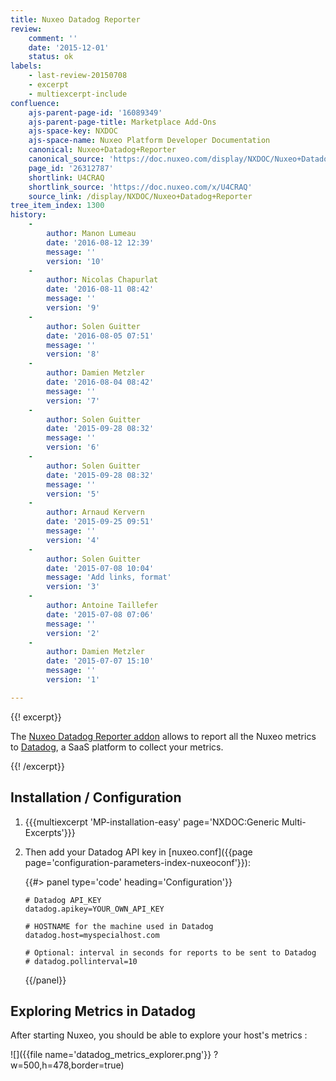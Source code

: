```yaml
---
title: Nuxeo Datadog Reporter
review:
    comment: ''
    date: '2015-12-01'
    status: ok
labels:
    - last-review-20150708
    - excerpt
    - multiexcerpt-include
confluence:
    ajs-parent-page-id: '16089349'
    ajs-parent-page-title: Marketplace Add-Ons
    ajs-space-key: NXDOC
    ajs-space-name: Nuxeo Platform Developer Documentation
    canonical: Nuxeo+Datadog+Reporter
    canonical_source: 'https://doc.nuxeo.com/display/NXDOC/Nuxeo+Datadog+Reporter'
    page_id: '26312787'
    shortlink: U4CRAQ
    shortlink_source: 'https://doc.nuxeo.com/x/U4CRAQ'
    source_link: /display/NXDOC/Nuxeo+Datadog+Reporter
tree_item_index: 1300
history:
    -
        author: Manon Lumeau
        date: '2016-08-12 12:39'
        message: ''
        version: '10'
    -
        author: Nicolas Chapurlat
        date: '2016-08-11 08:42'
        message: ''
        version: '9'
    -
        author: Solen Guitter
        date: '2016-08-05 07:51'
        message: ''
        version: '8'
    -
        author: Damien Metzler
        date: '2016-08-04 08:42'
        message: ''
        version: '7'
    -
        author: Solen Guitter
        date: '2015-09-28 08:32'
        message: ''
        version: '6'
    -
        author: Solen Guitter
        date: '2015-09-28 08:32'
        message: ''
        version: '5'
    -
        author: Arnaud Kervern
        date: '2015-09-25 09:51'
        message: ''
        version: '4'
    -
        author: Solen Guitter
        date: '2015-07-08 10:04'
        message: 'Add links, format'
        version: '3'
    -
        author: Antoine Taillefer
        date: '2015-07-08 07:06'
        message: ''
        version: '2'
    -
        author: Damien Metzler
        date: '2015-07-07 15:10'
        message: ''
        version: '1'

---
```

{{! excerpt}}

The [Nuxeo Datadog Reporter addon](https://connect.nuxeo.com/nuxeo/site/marketplace/package/nuxeo-datadog-reporter) allows to report all the Nuxeo metrics to [Datadog](https://www.datadoghq.com/), a SaaS platform to collect your metrics.

{{! /excerpt}}

## Installation / Configuration

1.  {{{multiexcerpt 'MP-installation-easy' page='NXDOC:Generic Multi-Excerpts'}}}
2.  Then add your Datadog API key in [nuxeo.conf]({{page page='configuration-parameters-index-nuxeoconf'}}):

    {{#> panel type='code' heading='Configuration'}}

    ```text
    # Datadog API_KEY
    datadog.apikey=YOUR_OWN_API_KEY

    # HOSTNAME for the machine used in Datadog
    datadog.host=myspecialhost.com

    # Optional: interval in seconds for reports to be sent to Datadog
    # datadog.pollinterval=10
    ```

    {{/panel}}

## Exploring Metrics in Datadog

After starting Nuxeo, you should be able to explore your host's metrics :

![]({{file name='datadog_metrics_explorer.png'}} ?w=500,h=478,border=true)

